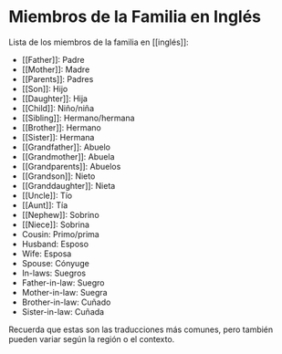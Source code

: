 # Miembros de la Familia en Inglés

Lista de los miembros de la familia en [[inglés]]:

- [[Father]]: Padre
- [[Mother]]: Madre
- [[Parents]]: Padres
- [[Son]]: Hijo
- [[Daughter]]: Hija
- [[Child]]: Niño/niña
- [[Sibling]]: Hermano/hermana
- [[Brother]]: Hermano
- [[Sister]]: Hermana
- [[Grandfather]]: Abuelo
- [[Grandmother]]: Abuela
- [[Grandparents]]: Abuelos
- [[Grandson]]: Nieto
- [[Granddaughter]]: Nieta
- [[Uncle]]: Tío
- [[Aunt]]: Tía
- [[Nephew]]: Sobrino
- [[Niece]]: Sobrina
- Cousin: Primo/prima
- Husband: Esposo
- Wife: Esposa
- Spouse: Cónyuge
- In-laws: Suegros
- Father-in-law: Suegro
- Mother-in-law: Suegra
- Brother-in-law: Cuñado
- Sister-in-law: Cuñada

Recuerda que estas son las traducciones más comunes, pero también pueden variar según la región o el contexto.